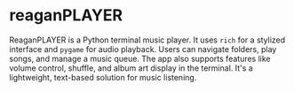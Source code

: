 # reaganPLAYER
ReaganPLAYER is a Python terminal music player. It uses `rich` for a stylized interface and `pygame` for audio playback. Users can navigate folders, play songs, and manage a music queue. The app also supports features like volume control, shuffle, and album art display in the terminal. It's a lightweight, text-based solution for music listening.
